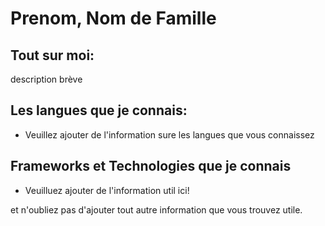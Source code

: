 # Prenom, Nom de Famille

## Tout sur moi:
description brève 



## Les langues que je connais:

- Veuillez ajouter de l'information sure les langues que vous connaissez  


## Frameworks et Technologies que je connais

- Veuilluez ajouter de l'information util ici! 


et n'oubliez pas d'ajouter tout autre information que vous trouvez utile.  
